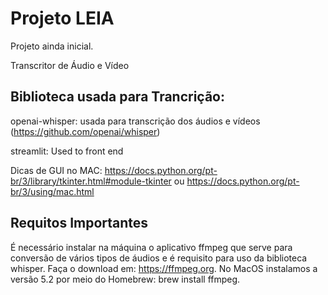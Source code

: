 # Projeto LEIA

Projeto ainda inicial.

Transcritor de Áudio e Vídeo

## Biblioteca usada para Trancrição: 
openai-whisper: usada para transcrição dos áudios e vídeos (https://github.com/openai/whisper)

streamlit: Used to front end

Dicas de GUI no MAC: https://docs.python.org/pt-br/3/library/tkinter.html#module-tkinter ou https://docs.python.org/pt-br/3/using/mac.html 

## Requitos Importantes
É necessário instalar na máquina o aplicativo ffmpeg que serve para conversão de vários tipos de áudios e é requisito para uso da biblioteca whisper. Faça o download em: https://ffmpeg.org. No MacOS instalamos a versão 5.2 por meio do Homebrew: brew install ffmpeg.